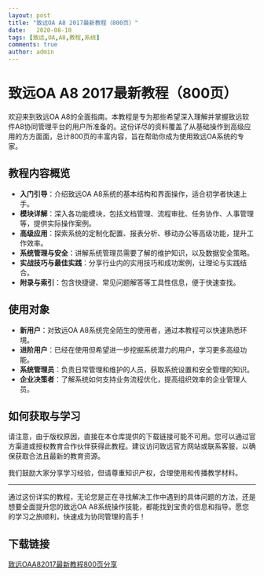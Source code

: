 ```yaml
---
layout: post
title: "致远OA A8 2017最新教程（800页）"
date:   2020-08-10
tags: [致远,OA,A8,教程,系统]
comments: true
author: admin
---
```

# 致远OA A8 2017最新教程（800页）

欢迎来到致远OA A8的全面指南。本教程是专为那些希望深入理解并掌握致远软件A8协同管理平台的用户所准备的。这份详尽的资料覆盖了从基础操作到高级应用的方方面面，总计800页的丰富内容，旨在帮助你成为使用致远OA系统的专家。

## 教程内容概览

- **入门引导**：介绍致远OA A8系统的基本结构和界面操作，适合初学者快速上手。
- **模块详解**：深入各功能模块，包括文档管理、流程审批、任务协作、人事管理等，提供实际操作案例。
- **高级应用**：探索系统的定制化配置、报表分析、移动办公等高级功能，提升工作效率。
- **系统管理与安全**：讲解系统管理员需要了解的维护知识，以及数据安全策略。
- **实战技巧与最佳实践**：分享行业内的实用技巧和成功案例，让理论与实践结合。
- **附录与索引**：包含快捷键、常见问题解答等工具性信息，便于快速查找。

## 使用对象

- **新用户**：对致远OA A8系统完全陌生的使用者，通过本教程可以快速熟悉环境。
- **进阶用户**：已经在使用但希望进一步挖掘系统潜力的用户，学习更多高级功能。
- **系统管理员**：负责日常管理和维护的人员，获取系统设置和安全管理的知识。
- **企业决策者**：了解系统如何支持业务流程优化，提高组织效率的企业管理人员。

## 如何获取与学习

请注意，由于版权原因，直接在本仓库提供的下载链接可能不可用。您可以通过官方渠道或授权教育合作伙伴获得此教程。建议访问致远官方网站或联系客服，以确保获取合法且最新的教育资源。

我们鼓励大家分享学习经验，但请尊重知识产权，合理使用和传播教学材料。

---

通过这份详实的教程，无论您是正在寻找解决工作中遇到的具体问题的方法，还是想要全面提升您的致远OA A8系统操作技能，都能找到宝贵的信息和指导。愿您的学习之旅顺利，快速成为协同管理的高手！

## 下载链接

[致远OAA82017最新教程800页分享](https://pan.quark.cn/s/01be66e0a5f5)